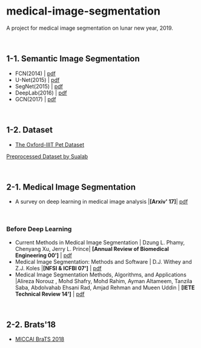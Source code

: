# medical-image-segmentation

A project for medical image segmentation on lunar new year, 2019.

<br/>

## 1-1. Semantic Image Segmentation

- FCN(2014) | [pdf](https://people.eecs.berkeley.edu/~jonlong/long_shelhamer_fcn.pdf)
- U-Net(2015) | [pdf](https://arxiv.org/pdf/1505.04597.pdf)
- SegNet(2015) | [pdf](https://arxiv.org/pdf/1511.00561.pdf)
- DeepLab(2016) | [pdf](https://arxiv.org/pdf/1606.00915.pdf])
- GCN(2017) | [pdf](https://arxiv.org/pdf/1703.02719.pdf)

<br/>

## 1-2. Dataset

- [The Oxford-IIIT Pet Dataset](http://www.robots.ox.ac.uk/~vgg/data/pets/)

[Preprocessed Dataset by Sualab](https://drive.google.com/file/d/1SD30E3Fj3216kHy_k71r5g_AG_uF1HRI/view)

<br/>

## 2-1. Medical Image Segmentation

- A survey on deep learning in medical image analysis |**[Arxiv' 17]**| [pdf](https://arxiv.org/pdf/1702.05747.pdf)

<br/>

### Before Deep Learning

- Current Methods in Medical Image Segmentation | Dzung L. Phamy, Chenyang Xu, Jerry L. Prince| **[Annual Review of Biomedical Engineering 00']** | [pdf](https://pdfs.semanticscholar.org/1ad9/eda4f6b3ee72c9fcff3d95979cb3cf334fa6.pdf)
- Medical Image Segmentation: Methods and Software | D.J. Withey and Z.J. Koles |**[NFSI & ICFBI 07']** | [pdf](http://citeseerx.ist.psu.edu/viewdoc/download?doi=10.1.1.108.2729&rep=rep1&type=pdf)
- Medical Image Segmentation Methods, Algorithms, and Applications |Alireza Norouz , Mohd Shafry, Mohd Rahim, Ayman Altameem, Tanzila Saba, Abdolvahab Ehsani Rad, Amjad Rehman and Mueen Uddin | **[IETE Technical Review 14']** | [pdf](https://www.researchgate.net/publication/263608069_Medical_Image_Segmentation_Methods_Algorithms_and_Applications)

<br/>

## 2-2. Brats'18

- [MICCAI BraTS 2018](https://www.med.upenn.edu/sbia/brats2018/data.html)